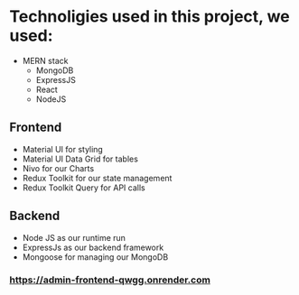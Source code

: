 # Technoligies used in this project, we used:

- MERN stack
  - MongoDB
  - ExpressJS
  - React
  - NodeJS

## Frontend

- Material UI for styling
- Material UI Data Grid for tables
- Nivo for our Charts
- Redux Toolkit for our state management
- Redux Toolkit Query for API calls

## Backend

- Node JS as our runtime run
- ExpressJs as our backend framework
- Mongoose for managing our MongoDB

### https://admin-frontend-qwgg.onrender.com
